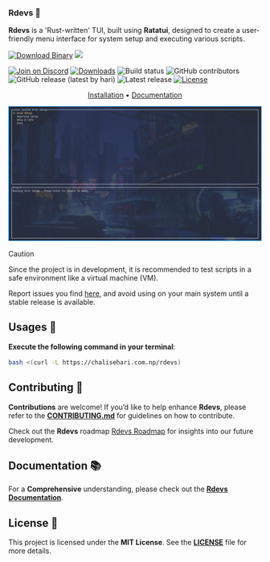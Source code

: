 ### Rdevs 🦀

**Rdevs** is a 'Rust-written' TUI, built using **Ratatui**, designed to create a user-friendly menu interface for system setup and executing various scripts.

[![Download Binary](https://img.shields.io/badge/Download_Binary-Latest-blue?style=for-the-badge)](https://github.com/harilvfs/rdevs/releases/latest/download/rdevs) [![](https://dcbadge.limes.pink/api/server/https://discord.gg/HBySRyymyZ?logoColor=pink)](https://discord.gg/HBySRyymyZ)

[![Join on Discord](https://discord.com/api/guilds/757266205408100413/widget.png?style=for-the-badge)](https://discord.gg/TAaVXT95)
[![Downloads][downloads-badge]][downloads-link]
![Build status](https://img.shields.io/github/actions/workflow/status/harilvfs/rdevs/rust-build.yml)
![GitHub contributors](https://img.shields.io/github/contributors/harilvfs/rdevs)
![GitHub release (latest by hari)](https://img.shields.io/github/downloads/harilvfs/rdevs/latest/total)
![Latest release](https://img.shields.io/github/release/harilvfs/rdevs.svg)
[![License](http://img.shields.io/:license-MIT-blue.svg)](https://opensource.org/license/mit)


<div align="center">

[Installation](https://harilvfs.github.io/rdevs/#installation) •
[Documentation](https://harilvfs.github.io/rdevs/)
</div>

![Preview](preview/rdevs.png)

> [!CAUTION]
> Since the project is in development, it is recommended to test scripts in a safe environment like a virtual machine (VM).
> 
> Report issues you find [here](https://github.com/harilvfs/rdevs/issues), and avoid using on your main system until a stable release is available.

## Usages 🚀

**Execute the following command in your terminal**:

```bash
bash <(curl -L https://chalisehari.com.np/rdevs)
```

## Contributing 🤝 

**Contributions** are welcome! If you’d like to help enhance **Rdevs**, please refer to the **[CONTRIBUTING.md](https://github.com/harilvfs/rdevs/blob/main/.github/CONTRIBUTING.md)** for guidelines on how to contribute.

Check out the **Rdevs** roadmap [Rdevs Roadmap](https://github.com/harilvfs/rdevs/blob/main/roadmap.md) for insights into our future development.

## Documentation 📚

For a **Comprehensive** understanding, please check out the **[Rdevs Documentation](https://harilvfs.github.io/rdevs/)**.

## License 📄 

This project is licensed under the **MIT License**. See the **[LICENSE](LICENSE)** file for more details.

[downloads-badge]: https://img.shields.io/github/downloads/harilvfs/rdevs/total?logo=github&logoColor=black&color=blue&style=for-the-badge
[downloads-link]: https://github.com/harilvfs/rdevs/releases
